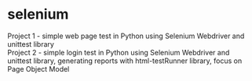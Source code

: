 # selenium

Project 1 - simple web page test in Python using Selenium Webdriver and unittest library  
Project 2 - simple login test in Python using Selenium Webdriver and unittest library, generating reports with html-testRunner library, focus on Page Object Model
